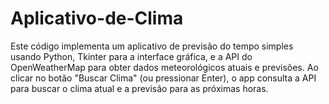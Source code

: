 # Aplicativo-de-Clima
Este código implementa um aplicativo de previsão do tempo simples usando Python, Tkinter para a interface gráfica, e a API do OpenWeatherMap para obter dados meteorológicos atuais e previsões. Ao clicar no botão "Buscar Clima" (ou pressionar Enter), o app consulta a API para buscar o clima atual e a previsão para as próximas horas.
